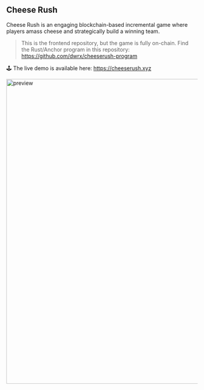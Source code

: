 ## Cheese Rush

Cheese Rush is an engaging blockchain-based incremental game where players amass cheese and strategically build a winning team.

> This is the frontend repository, but the game is fully on-chain. Find the Rust/Anchor program in this repository:
https://github.com/dwrx/cheeserush-program

🕹️ The live demo is available here: https://cheeserush.xyz 

<img width="800" alt="preview" src="https://github.com/user-attachments/assets/1f6edd9d-782c-430d-b4c9-4f05c554dfbc" />
